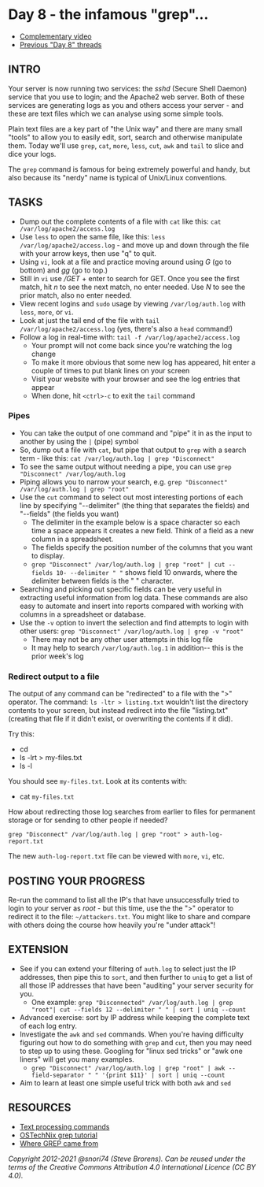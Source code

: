 # Day 8 - the infamous "grep"...

* [Complementary video](https://youtu.be/kG5JGJN5iTc)
* [Previous "Day 8" threads](https://www.reddit.com/r/linuxupskillchallenge/search/?q=Day%208&restrict_sr=1)

## INTRO

Your server is now running two services: the *sshd* (Secure Shell Daemon) service that you use to login; and the Apache2 web server. Both of these services are generating logs as you and others access your server - and these are text files which we can analyse using some simple tools.

Plain text files are a key part of "the Unix way" and there are many small "tools" to allow you to easily edit, sort, search and otherwise manipulate them. Today we'll use `grep`, `cat`, `more`, `less`, `cut`, `awk` and `tail` to slice and dice your logs.

The `grep` command is famous for being extremely powerful and handy, but also because its "nerdy" name is typical of Unix/Linux conventions.

## TASKS

* Dump out the complete contents of a file with `cat` like this: `cat /var/log/apache2/access.log`
* Use `less` to open the same file, like this: `less /var/log/apache2/access.log` - and move up and down through the file with your arrow keys, then use "q" to quit.
* Using `vi`, look at a file and practice moving around using *G* (go to bottom) and *gg* (go to top.) 
* Still in `vi` use */GET* + enter to search for GET. Once you see the first match, hit *n* to see the next match, no enter needed. Use *N* to see the prior match, also no enter needed.
* View recent logins and `sudo` usage by viewing `/var/log/auth.log` with `less`, `more`, or `vi`.
* Look at just the tail end of the file with `tail /var/log/apache2/access.log` (yes, there's also a `head` command!)
* Follow a log in real-time with: `tail -f /var/log/apache2/access.log`
  * Your prompt will not come back since you're watching the log change
  * To make it more obvious that some new log has appeared, hit enter a couple of times to put blank lines on your screen
  * Visit your website with your browser and see the log entries that appear
  * When done, hit `<ctrl>-c` to exit the `tail` command

### Pipes 

* You can take the output of one command and "pipe" it in as the input to another by using the `|` (pipe) symbol
* So, dump out a file with `cat`, but pipe that output to `grep` with a search term - like this: `cat /var/log/auth.log | grep "Disconnect"`
* To see the same output without needing a pipe, you can use `grep "Disconnect" /var/log/auth.log`
* Piping allows you to narrow your search, e.g. `grep "Disconnect" /var/log/auth.log | grep "root"`
* Use the `cut` command to select out most interesting portions of each line by specifying "--delimiter" (the thing that separates the fields) and "--fields" (the fields you want)
  * The delimiter in the example below is a space character so each time a space appears it creates a new field. Think of a field as a new column in a spreadsheet.
  * The fields specify the position number of the columns that you want to display.
  * `grep "Disconnect" /var/log/auth.log | grep "root" | cut --fields 10- --delimiter " "` shows field 10 onwards, where the delimiter between fields is the " " character.
* Searching and picking out specific fields can be very useful in extracting useful information from log data. These commands are also easy to automate and insert into reports compared with working with columns in a spreadsheet or database.
* Use the `-v` option to invert the selection and find attempts to login with other users: `grep "Disconnect" /var/log/auth.log | grep -v "root"`
  * There may not be any other user attempts in this log file
  * It may help to search `/var/log/auth.log.1` in addition-- this is the prior week's log

### Redirect output to a file

The output of any command can be "redirected" to a file with the ">" operator. The command: `ls -ltr > listing.txt` wouldn't list the directory contents to your screen, but instead redirect into the file "listing.txt" (creating that file if it didn't exist, or overwriting the contents if it did).

Try this:
  * cd
  * ls -lrt > my-files.txt
  * ls -l

You should see `my-files.txt`. Look at its contents with:
  * cat `my-files.txt`

How about redirecting those log searches from earlier to files for permanent storage or for sending to other people if needed?

`grep "Disconnect" /var/log/auth.log | grep "root" > auth-log-report.txt`

The new `auth-log-report.txt` file can be viewed with `more`, `vi`, etc.

## POSTING YOUR PROGRESS

Re-run the command to list all the IP's that have unsuccessfully tried to login to your server as *root* - but this time, use the the ">" operator to redirect it to the file: `~/attackers.txt`. You might like to share and compare with others doing the course how heavily you're "under attack"!

## EXTENSION

* See if you can extend your filtering of `auth.log` to select just the IP addresses, then pipe this to `sort`, and then further to `uniq` to get a list of all those IP addresses that have been "auditing" your server security for you.
  * One example: `grep "Disconnected" /var/log/auth.log | grep "root"| cut --fields 12 --delimiter " " | sort | uniq --count`
* Advanced exercise: sort by IP address while keeping the complete text of each log entry.
* Investigate the `awk` and `sed` commands. When you're having difficulty figuring out how to do something with `grep` and `cut`, then you may need to step up to using these. Googling for "linux sed tricks" or "awk one liners" will get you many examples.
  * `grep "Disconnect" /var/log/auth.log | grep "root" | awk --field-separator " " '{print $11}' | sort | uniq --count`
* Aim to learn at least one simple useful trick with both `awk` and `sed`

## RESOURCES

* [Text processing commands](https://www.youtube.com/watch?v=nLa6jAbULe8&t=97s)
* [OSTechNix grep tutorial](https://www.ostechnix.com/the-grep-command-tutorial-with-examples-for-beginners/)
* [Where GREP came from](https://www.youtube.com/watch?v=NTfOnGZUZDk)

*Copyright 2012-2021 @snori74 (Steve Brorens). Can be reused under the terms of the Creative Commons Attribution 4.0 International Licence (CC BY 4.0).*
